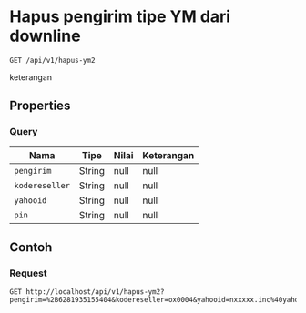 # Hapus pengirim tipe YM dari downline
```http
GET /api/v1/hapus-ym2
```
keterangan
## Properties
### Query
Nama | Tipe | Nilai | Keterangan
--- | --- | --- | ---
<code>pengirim</code> | String | null | null
<code>kodereseller</code> | String | null | null
<code>yahooid</code> | String | null | null
<code>pin</code> | String | null | null
## Contoh
### Request
```http
GET http://localhost/api/v1/hapus-ym2?pengirim=%2B6281935155404&kodereseller=ox0004&yahooid=nxxxxx.inc%40yahoo.co.id&pin=1234


```
